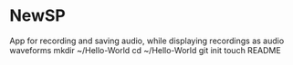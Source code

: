 NewSP
=====

App for recording and saving audio, while displaying recordings as audio waveforms
mkdir ~/Hello-World
cd ~/Hello-World
git init
touch README
